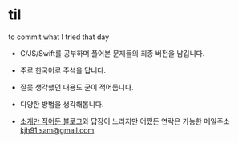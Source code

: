 # til
to commit what I tried that day
- C/JS/Swift를 공부하며 풀어본 문제들의 최종 버전을 남깁니다.
- 주로 한국어로 주석을 답니다.
- 잘못 생각했던 내용도 굳이 적어둡니다.
- 다양한 방법을 생각해봅니다.

- [소개만 적어둔 블로그](https://velog.io/@kjh91-sam/about)와 답장이 느리지만 어쨌든 연락은 가능한 메일주소 kjh91.sam@gmail.com
